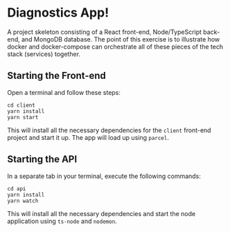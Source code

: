# Diagnostics App!

A project skeleton consisting of a React front-end, Node/TypeScript back-end, and MongoDB database. The point of this exercise is to illustrate how docker and docker-compose can orchestrate all of these pieces of the tech stack (services) together.

## Starting the Front-end

Open a terminal and follow these steps:

```
cd client
yarn install
yarn start
```

This will install all the necessary dependencies for the `client` front-end project and start it up. The app will load up using `parcel`.

## Starting the API

In a separate tab in your terminal, execute the following commands:

```
cd api
yarn install
yarn watch
```

This will install all the necessary dependencies and start the node application using `ts-node` and `nodemon`.
